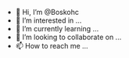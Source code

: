 - 👋 Hi, I’m @Boskohc
- 👀 I’m interested in ...
- 🌱 I’m currently learning ...
- 💞️ I’m looking to collaborate on ...
- 📫 How to reach me ...

<!---
Boskohc/Boskohc is a ✨ special ✨ repository because its `README.md` (this file) appears on your GitHub profile.
You can click the Preview link to take a look at your changes.
--->
